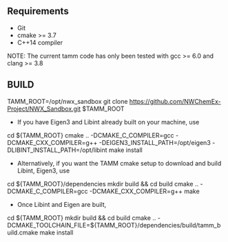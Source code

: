 
Requirements
------------
- Git
- cmake >= 3.7
- C++14 compiler

NOTE: The current tamm code has only been tested with gcc >= 6.0 and clang >= 3.8


BUILD
-----

TAMM_ROOT=/opt/nwx_sandbox
git clone https://github.com/NWChemEx-Project/NWX_Sandbox.git $TAMM_ROOT


- If you have Eigen3 and Libint already built on your machine, use

cd ${TAMM_ROOT}
cmake .. -DCMAKE_C_COMPILER=gcc -DCMAKE_CXX_COMPILER=g++ -DEIGEN3_INSTALL_PATH=/opt/eigen3 -DLIBINT_INSTALL_PATH=/opt/libint
make install


- Alternatively, if you want the TAMM cmake setup to download and build Libint, Eigen3, use

cd ${TAMM_ROOT}/dependencies
mkdir build && cd build
cmake .. -DCMAKE_C_COMPILER=gcc -DCMAKE_CXX_COMPILER=g++
make

- Once Libint and Eigen are built,

cd ${TAMM_ROOT}
mkdir build && cd build
cmake .. -DCMAKE_TOOLCHAIN_FILE=${TAMM_ROOT}/dependencies/build/tamm_build.cmake
make install
